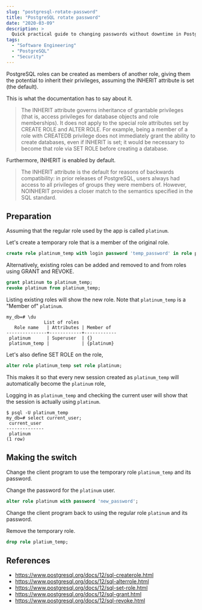 ```yaml
---
slug: "postgresql-rotate-password"
title: "PostgreSQL rotate password"
date: "2020-03-09"
description: >
  Quick practical guide to changing passwords without downtime in PostgreSQL.
tags:
  - "Software Engineering"
  - "PostgreSQL"
  - "Security"
---
```


PostgreSQL roles can be created as members of another role,
giving them the potential to inherit their privileges,
assuming the INHERIT attribute is set (the default).

This is what the documentation has to say about it.

> The INHERIT attribute governs inheritance of grantable privileges
> (that is, access privileges for database objects and role memberships).
> It does not apply to the special role attributes set by CREATE ROLE and ALTER ROLE.
> For example, being a member of a role with CREATEDB privilege does not immediately
> grant the ability to create databases, even if INHERIT is set;
> it would be necessary to become that role via SET ROLE before creating a database.

Furthermore, INHERIT is enabled by default.

> The INHERIT attribute is the default for reasons of backwards compatibility:
> in prior releases of PostgreSQL,
> users always had access to all privileges of groups they were members of.
> However, NOINHERIT provides a closer match
> to the semantics specified in the SQL standard.



## Preparation

Assuming that the regular role used by the app is called `platinum`.

Let's create a temporary role that is a member of the original role.

```sql
create role platinum_temp with login password 'temp_password' in role platinum;
```

Alternatively, existing roles can be added and removed to and from roles
using GRANT and REVOKE.

```sql
grant platinum to platinum_temp;
revoke platinum from platinum_temp;
```

Listing existing roles will show the new role.
Note that `platinum_temp` is a "Member of" `platinum`.

```plain
my_db=# \du
              List of roles              
   Role name   | Attributes | Member of  
---------------+------------+------------
 platinum      | Superuser  | {}
 platinum_temp |            | {platinum}
```

Let's also define SET ROLE on the role,

```sql
alter role platinum_temp set role platinum;
```

This makes it so that every new session created as `platinum_temp` will automatically
become the `platinum` role,

Logging in as `platinum_temp` and checking the current user
will show that the session is actually using `platinum`.

```plain
$ psql -U platinum_temp
my_db=# select current_user;
 current_user 
--------------
 platinum
(1 row)
```

## Making the switch

Change the client program to use the temporary role `platinum_temp` and its password.

Change the password for the `platinum` user.

```sql
alter role platinum with password 'new_password';
```

Change the client program back to using the regular role `platinum` and its password.

Remove the temporary role.

```sql
drop role platium_temp;
```



## References

- https://www.postgresql.org/docs/12/sql-createrole.html
- https://www.postgresql.org/docs/12/sql-alterrole.html
- https://www.postgresql.org/docs/12/sql-set-role.html
- https://www.postgresql.org/docs/12/sql-grant.html
- https://www.postgresql.org/docs/12/sql-revoke.html
